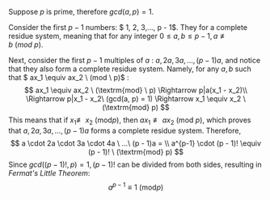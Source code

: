 Suppose $p$ is prime, therefore $gcd(a, p) = 1$.  

Consider the first $p - 1$ numbers: $ 1, 2, 3,..., p - 1$. They for a complete residue system, meaning that for any integer $0 \leq a, b \leq p - 1, a \not\equiv b \ (mod \ p)$.

Next, consider the first $p - 1$ multiples of $a$ : $a, 2a, 3a,...,(p - 1)a$, and notice that they also form a complete residue system. Namely, for any $a, b$ such that $ ax_1 \equiv ax_2 \ (mod \ p)$ :
$$
ax_1 \equiv ax_2 \ (\textrm{mod} \ p) \Rightarrow p|a(x_1 - x_2)\\
\Rightarrow p|x_1 - x_2\ (gcd(a, p) = 1) \Rightarrow x_1 \equiv x_2 \ (\textrm{mod} p)
$$
This means that if $x_1 \not\equiv\ x_2 \ (\textrm{mod} p)$, then $ax_1 \not\equiv ax_2 \ (\textrm{mod} \ p)$, which proves that $a, 2a, 3a,...,(p - 1)a$ forms a complete residue system. Therefore,
$$
a \cdot 2a \cdot 3a \cdot 4a \ ...\ (p - 1)a = \\
a^{p-1} \cdot (p - 1)! \equiv (p - 1)! \ (\textrm{mod} p)
$$
Since $gcd((p - 1)!, p) = 1, (p - 1)!$ can be divided from both sides, resulting in *Fermat's Little Theorem*:
$$
a^{p-1} \equiv 1 \ (\textrm{mod} p)
$$

